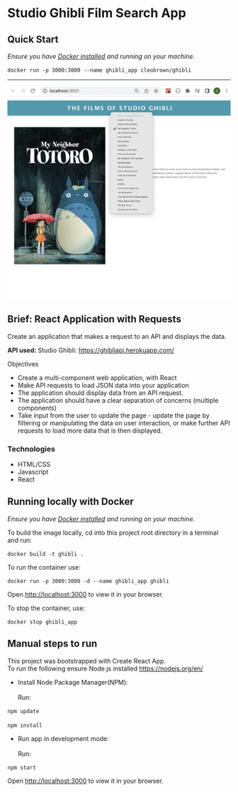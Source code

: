 # Studio Ghibli Film Search App

## Quick Start

_Ensure you have [Docker installed](https://docs.docker.com/get-docker/) and running on your machine._

```
docker run -p 3000:3000 --name ghibli_app cleobrown/ghibli
```

---

![API use example](./Screenshot%201%20API%20Example.png)

## Brief: React Application with Requests


Create an application that makes a request to an API and displays the data.


**API used:**
Studio Ghibli: https://ghibliapi.herokuapp.com/

Objectives

- Create a multi-component web application, with React
- Make API requests to load JSON data into your application
- The application should display data from an API request.
- The application should have a clear separation of concerns (multiple components)
- Take input from the user to update the page - update the page by filtering or manipulating the data on user interaction, or make further API requests to load more data that is then displayed.

### Technologies 
- HTML/CSS<br>
- Javascript<br>
- React<br>

## Running locally with Docker

_Ensure you have [Docker installed](https://docs.docker.com/get-docker/) and running on your machine._

To build the image locally, cd into this project root directory in a terminal and run:

```
docker build -t ghibli .
```

To run the container use:

```
docker run -p 3000:3000 -d --name ghibli_app ghibli
```

Open [http://localhost:3000](http://localhost:3000) to view it in your browser.

To stop the container, use:

```
docker stop ghibli_app
```

## Manual steps to run

This project was bootstrapped with Create React App.<br>
To run the following ensure  Node.js installed https://nodejs.org/en/ <br>

- Install Node Package Manager(NPM):<br>
<br>Run:
```
npm update

npm install 
```

- Run app in development mode:<br>
<br>Run:
```
npm start
```


Open [http://localhost:3000](http://localhost:3000) to view it in your browser.




